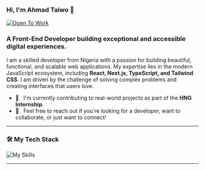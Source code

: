 <!-- OPTION 2: Bold & Impactful -->

### Hi, I'm Ahmad Taiwo 👋

[![Open To Work](https://img.shields.io/badge/-Open%20To%20Work-brightgreen?style=flat-square)](https://www.linkedin.com/in/ahmad-taiwo/)

### A Front-End Developer building exceptional and accessible digital experiences.

I am a skilled developer from Nigeria with a passion for building beautiful, functional, and scalable web applications. My expertise lies in the modern JavaScript ecosystem, including **React, Next.js, TypeScript, and Tailwind CSS**. I am driven by the challenge of solving complex problems and creating interfaces that users love.

- 🔭 &nbsp; I'm currently contributing to real-world projects as part of the **HNG Internship**.
- 💬 &nbsp; Feel free to reach out if you're looking for a developer, want to collaborate, or just want to connect!

---

### 🛠️ My Tech Stack
![My Skills](https://skillicons.dev/icons?i=react,nextjs,ts,js,tailwind,chakra,html,css,git,vscode,figma)

---

[linkedin]: https://www.linkedin.com/in/ahmad-taiwo/
[email]: mailto:ahmad.taiwo.15@email.com
